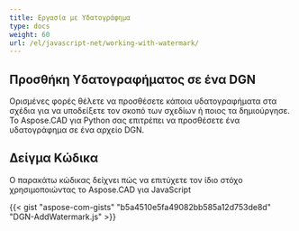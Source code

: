 ```yaml
---
title: Εργασία με Υδατογράφημα
type: docs
weight: 60
url: /el/javascript-net/working-with-watermark/
---
```


## **Προσθήκη Υδατογραφήματος σε ένα DGN**

Ορισμένες φορές θέλετε να προσθέσετε κάποια υδατογραφήματα στα σχέδια για να υποδείξετε τον σκοπό των σχεδίων ή ποιος τα δημιούργησε. Το Aspose.CAD για Python σας επιτρέπει να προσθέσετε ένα υδατογράφημα σε ένα αρχείο DGN.

## Δείγμα Κώδικα

Ο παρακάτω κώδικας δείχνει πώς να επιτύχετε τον ίδιο στόχο χρησιμοποιώντας το Aspose.CAD για JavaScript

{{< gist "aspose-com-gists" "b5a4510e5fa49082bb585a12d753de8d" "DGN-AddWatermark.js" >}}

